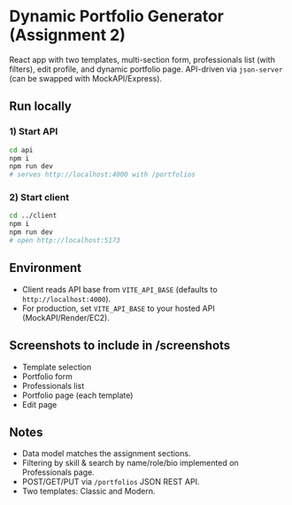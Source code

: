 
# Dynamic Portfolio Generator (Assignment 2)

React app with two templates, multi-section form, professionals list (with filters), edit profile, and dynamic portfolio page.
API-driven via `json-server` (can be swapped with MockAPI/Express).

## Run locally

### 1) Start API
```bash
cd api
npm i
npm run dev
# serves http://localhost:4000 with /portfolios
```

### 2) Start client
```bash
cd ../client
npm i
npm run dev
# open http://localhost:5173
```

## Environment
- Client reads API base from `VITE_API_BASE` (defaults to `http://localhost:4000`).
- For production, set `VITE_API_BASE` to your hosted API (MockAPI/Render/EC2).

## Screenshots to include in /screenshots
- Template selection
- Portfolio form
- Professionals list
- Portfolio page (each template)
- Edit page

## Notes
- Data model matches the assignment sections.
- Filtering by skill & search by name/role/bio implemented on Professionals page.
- POST/GET/PUT via `/portfolios` JSON REST API.
- Two templates: Classic and Modern.

